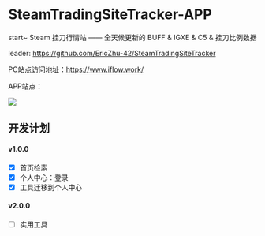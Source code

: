 #  SteamTradingSiteTracker-APP
start~
Steam 挂刀行情站 —— 全天候更新的 BUFF & IGXE & C5 & 挂刀比例数据

leader: https://github.com/EricZhu-42/SteamTradingSiteTracker

PC站点访问地址：https://www.iflow.work/

APP站点：

![](./qrcode.png)

## 开发计划
#### v1.0.0
- [x] 首页检索
- [x] 个人中心：登录
- [x] 工具迁移到个人中心

#### v2.0.0
- [ ] 实用工具
